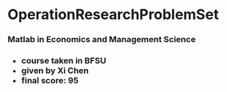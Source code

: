# OperationResearchProblemSet
<h3>Matlab in Economics and Management Science<h3>
 
<ul>
  <li>course taken in BFSU</li>
  <li>given by Xi Chen</li>
  <li>final score: 95</li>
</ul>


